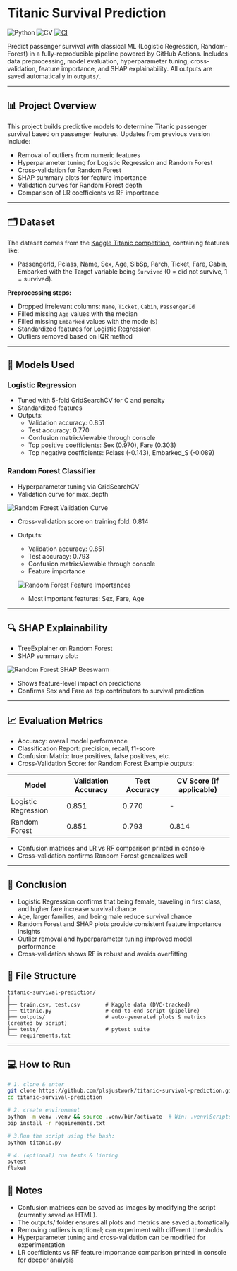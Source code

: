 # Titanic Survival Prediction
![Python](https://img.shields.io/badge/python-3.12-blue)
![CV](https://img.shields.io/badge/CV-0.845-blue.svg)
[![CI](https://github.com/plsjustwork/titanic-survival-prediction/workflows/CI/badge.svg)](https://github.com/plsjustwork/titanic-survival-prediction/actions)

Predict passenger survival with classical ML (Logistic Regression, Random-Forest) in a fully-reproducible pipeline powered by GitHub Actions. Includes data preprocessing, model evaluation, hyperparameter tuning, cross-validation, feature importance, and SHAP explainability. All outputs are saved automatically in `outputs/`.

---

## 📊 Project Overview

This project builds predictive models to determine Titanic passenger survival based on passenger features.
Updates from previous version include:

- Removal of outliers from numeric features
- Hyperparameter tuning for Logistic Regression and Random Forest
- Cross-validation for Random Forest
- SHAP summary plots for feature importance
- Validation curves for Random Forest depth
- Comparison of LR coefficients vs RF importance
  
---

## 🗂 Dataset

The dataset comes from the [Kaggle Titanic competition](https://www.kaggle.com/c/titanic/data), containing features like:

- PassengerId, Pclass, Name, Sex, Age, SibSp, Parch, Ticket, Fare, Cabin, Embarked with the Target variable being `Survived` (0 = did not survive, 1 = survived).

**Preprocessing steps:**

- Dropped irrelevant columns: `Name`, `Ticket`, `Cabin`, `PassengerId`
- Filled missing `Age` values with the median
- Filled missing `Embarked` values with the mode (`S`)
- Standardized features for Logistic Regression
- Outliers removed based on IQR method

---

## 🧠 Models Used

### Logistic Regression

- Tuned with 5-fold GridSearchCV for C and penalty
- Standardized features
- Outputs:
  - Validation accuracy: 0.851
  - Test accuracy: 0.770
  - Confusion matrix:Viewable through console
  - Top positive coefficients: Sex (0.970), Fare (0.303)
  - Top negative coefficients: Pclass (-0.143), Embarked_S (-0.089)

### Random Forest Classifier

- Hyperparameter tuning via GridSearchCV
- Validation curve for max_depth
 
![Random Forest Validation Curve](outputs/val_curve_depth.png)

- Cross-validation score on training fold: 0.814
- Outputs:
  - Validation accuracy: 0.851
  - Test accuracy: 0.793
  - Confusion matrix:Viewable through console
  - Feature importance
     
  ![Random Forest Feature Importances](outputs/rf_feature_importance.png)
  
  - Most important features: Sex, Fare, Age
  
---

## 🔍 SHAP Explainability

- TreeExplainer on Random Forest
- SHAP summary plot:
  
![Random Forest SHAP Beeswarm](outputs/shap_beeswarm.png)

- Shows feature-level impact on predictions
- Confirms Sex and Fare as top contributors to survival prediction
  
---

## 📈 Evaluation Metrics

- Accuracy: overall model performance
- Classification Report: precision, recall, f1-score
- Confusion Matrix: true positives, false positives, etc.
- Cross-Validation Score: for Random Forest
Example outputs:

| Model               | Validation Accuracy | Test Accuracy | CV Score (if applicable) |
| ------------------- | ------------------- | ------------- | ------------------------ |
| Logistic Regression | 0.851               | 0.770         | -                        |
| Random Forest       | 0.851               | 0.793         | 0.814                    |

- Confusion matrices and LR vs RF comparison printed in console
- Cross-validation confirms Random Forest generalizes well
  
---

## 📝 Conclusion
- Logistic Regression confirms that being female, traveling in first class, and higher fare increase survival chance
- Age, larger families, and being male reduce survival chance
- Random Forest and SHAP plots provide consistent feature importance insights
- Outlier removal and hyperparameter tuning improved model performance
- Cross-validation shows RF is robust and avoids overfitting

## 📂 File Structure
```
titanic-survival-prediction/
│
├── train.csv, test.csv        # Kaggle data (DVC-tracked)
├── titanic.py                 # end-to-end script (pipeline)
├── outputs/                   # auto-generated plots & metrics (created by script)
├── tests/                     # pytest suite
└── requirements.txt
```
---

## 💻 How to Run

```bash
# 1. clone & enter
git clone https://github.com/plsjustwork/titanic-survival-prediction.git
cd titanic-survival-prediction

# 2. create environment
python -m venv .venv && source .venv/bin/activate  # Win: .venv\Scripts\activate
pip install -r requirements.txt

# 3.Run the script using the bash:
python titanic.py

# 4. (optional) run tests & linting
pytest
flake8
```
## 📌 Notes
- Confusion matrices can be saved as images by modifying the script (currently saved as HTML).
- The outputs/ folder ensures all plots and metrics are saved automatically
- Removing outliers is optional; can experiment with different thresholds
- Hyperparameter tuning and cross-validation can be modified for experimentation
- LR coefficients vs RF feature importance comparison printed in console for deeper analysis
